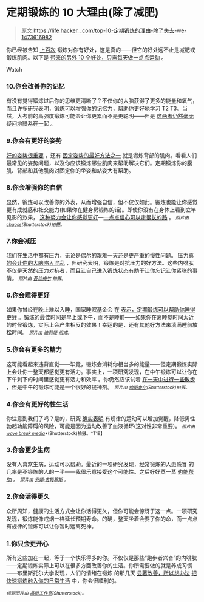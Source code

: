 # 定期锻炼的 10 大理由(除了减肥)

> 原文:[https://life hacker . com/top-10-定期锻炼的理由-除了失去-we-1473616982](https://lifehacker.com/top-10-reasons-to-exercise-regularly-besides-losing-we-1473616982)

你已经被告知 [上百次](https://lifehacker.com/how-exercise-affects-your-body-and-how-to-pick-the-rig-507511853) 锻炼对你有好处，这是真的——但它的好处远不止是减肥或锻炼肌肉。以下是 [带来的另外 10 个好处，只需每天做一点点运动](http://lifehacker.com/how-to-motivate-yourself-into-an-exercise-routine-youll-5950484) 。

Watch

### 10.你会改善你的记忆

有没有觉得锻炼过后你的思维更清晰了？不仅你的大脑获得了更多的能量和氧气，而且许多研究表明，锻炼可以增强你的记忆力，帮助你更好地学习 T2 T3。当然，大考前的高强度锻炼可能会让你更累而不是更聪明——但是 [这两者仍然毫无疑问地联系在一起](http://lifehacker.com/how-exercise-is-tied-to-learning-1053206450) 。

### 9.你会有更好的姿势

[好的姿势很重要](https://lifehacker.com/the-science-behind-posture-and-how-it-affects-your-brai-1463291618) ，还有 [固定姿势的最好方法之一](http://lifehacker.com/how-can-i-improve-my-posture-5732064) 就是锻炼背部的肌肉。看看人们最常见的姿势问题，以及你应该锻炼哪些肌肉来帮助解决它们。定期锻炼你的腹肌、背部和其他肌肉对固定你的坐姿和站姿大有帮助。

### 8.你会增强你的自信

显然，锻炼可以改善你的外表，从而增强自信，但不仅仅如此。锻炼也能让你感觉更有成就感和社交能力(如果你在健身房锻炼的话)。即使你没有在身体上看到立竿见影的效果， [这种努力会让你感觉更好](https://lifehacker.com/why-you-should-track-your-efforts-not-your-achievement-1355909784)—[一点点信心可以走很长的路](http://lifehacker.com/how-to-build-your-confidence-and-why-it-matters-1442414831) 。 <small>*照片由*</small>[<small>*chaoss*</small>](http://www.shutterstock.com/cat.mhtml?lang=en&search_source=search_form&version=llv1&anyorall=all&safesearch=1&searchterm=arms+spread&search_group=&horizontal=on&orient=&search_cat=&searchtermx=&photographer_name=&people_gender=&people_age=&people_ethnicity=&people_number=&commercial_ok=&color=&show_color_wheel=1&secondary_submit=Search#id=6186646)<small>*(Shutterstock)拍摄。*</small>

### 7.你会减压

我们在生活中都有压力，无论是偶尔的艰难一天还是更严重的慢性问题。 [压力真的会让你的大脑陷入混乱](https://lifehacker.com/what-stress-actually-does-to-you-and-what-you-can-do-ab-5836879) ，但研究表明，锻炼是对抗压力的好方法。这些内啡肽不仅是天然的压力对抗者，而且让自己进入锻炼状态有助于让你忘记让你紧张的事情。 <small>*照片由*</small> [<small>*苔丝梅尔*</small>](http://www.flickr.com/photos/photography-by-tess/3954409398/) <small>*拍摄。*</small>

### 6.你会睡得更好

如果你曾经在晚上难以入睡，国家睡眠基金会 在 [表示，定期锻炼可以帮助你睡得更好](https://lifehacker.com/how-can-i-sleep-through-the-night-5921048) 。锻炼的最佳时间是早上或下午，而不是睡前——如果你在离睡觉时间太近的时候锻炼，实际上会产生相反的效果！幸运的是，还有其他好方法来填满睡前放松时间。 <small>*照片由*</small> [<small>*迪莉娅*</small>](http://www.flickr.com/photos/deeleea/536567365/) <small>*组成。*</small>

### 5.你会有更多的精力

这可能看起来违背直觉——毕竟，锻炼会消耗你相当多的能量——但定期锻炼实际上会让你一整天都感觉更有活力。事实上，一项研究发现，在中午锻炼可以让你在下午剩下的时间里感觉更有活力和效率 。你仍然应该试着 [在一天中进行一些散步](http://lifehacker.com/why-walking-throughout-the-day-is-just-as-important-as-5990300) ，但是中午的锻炼可能是一个很好的提神剂。 *<small>照片由</small>* [*<small>纳斯鲁尔</small>*](http://www.shutterstock.com/gallery-911050p1.html)*<small>(Shutterstock)拍摄。</small>*

### 4.你会有更好的性生活

你注意到我们了吗？是的，研究 [确实表明](http://www.acefitness.org/acefit/healthy_living_fit_facts_content.aspx?itemid=159) 有规律的运动可以增加觉醒，降低男性勃起功能障碍的风险，可能是因为运动改善了血液循环(这对性非常重要)。 <small>*照片由*</small>[<small>*wave break media*</small>](http://www.shutterstock.com/pic-146042159/stock-photo-rear-view-of-a-couple-having-sex-in-bed.html)<small>*(Shutterstock)拍摄。*T19】</small>

### 3.你会更少生病

没有人喜欢生病，运动可以帮助。最近的一项研究发现，经常锻炼的人患感冒 的几率是不锻炼的人的一半——我很乐意接受这个可能性。之后好好蒸一蒸 [也能帮助](https://lifehacker.com/the-no-bs-guide-to-boosting-your-immunity-and-avoiding-5858209) 。 <small>*照片由*</small> [<small>*安娜·古特穆斯*</small>](http://www.flickr.com/photos/anniferrr/4473854085/) <small>*。*</small>

### 2.你会活得更久

众所周知，健康的生活方式会让你活得更久，但你可能会惊讶于这一点。一项研究发现，锻炼能像戒烟一样延长预期寿命。的确，整天坐着会要了你的命，而一点点有规律的锻炼可以让你暂时远离死神。

### 1.你只会更开心

所有这些加在一起，等于一个快乐得多的你。不仅仅是那些“跑步者兴奋”的内啡肽——定期锻炼实际上可以在很多方面改善你的生活。你所需要做的就是养成习惯——布里斯托尔大学发现，人们的情绪在锻炼 的那几天 [显著改善，所以想办法](https://lifehacker.com/what-happens-to-our-brains-during-exercise-and-why-it-5938216) [把快速锻炼融入你的日常生活](http://lifehacker.com/how-can-i-fit-a-workout-into-my-daily-routine-5854874) 中，你会很顺利的。

<small>*标题图片由*</small> [<small>*晶眼工作室*</small>](http://www.shutterstock.com/pic-108895151/stock-photo-general-medical-or-science-and-career-concept-illustration-d-silhouette-head-of-person-in.html)<small>*(Shutterstock)。*</small>